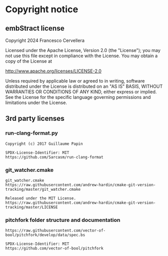 # Copyright notice

## embStract license

Copyright 2024 Francesco Cervellera

Licensed under the Apache License, Version 2.0 (the "License");
you may not use this file except in compliance with the License.
You may obtain a copy of the License at

   http://www.apache.org/licenses/LICENSE-2.0

Unless required by applicable law or agreed to in writing, software
distributed under the License is distributed on an "AS IS" BASIS,
WITHOUT WARRANTIES OR CONDITIONS OF ANY KIND, either express or implied.
See the License for the specific language governing permissions and
limitations under the License.

## 3rd party licenses

### run-clang-format.py
```
Copyright (c) 2017 Guillaume Papin

SPDX-License-Identifier: MIT 
https://github.com/Sarcasm/run-clang-format
```

### git_watcher.cmake

```
git_watcher.cmake
https://raw.githubusercontent.com/andrew-hardin/cmake-git-version-tracking/master/git_watcher.cmake

Released under the MIT License.
https://raw.githubusercontent.com/andrew-hardin/cmake-git-version-tracking/master/LICENSE
```

### pitchfork folder structure and documentation
```
https://raw.githubusercontent.com/vector-of-bool/pitchfork/develop/data/spec.bs

SPDX-License-Identifier: MIT 
https://github.com/vector-of-bool/pitchfork
```

